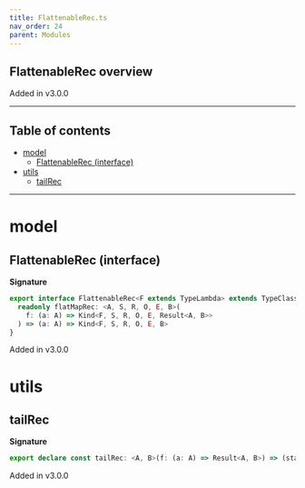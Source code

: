 ```yaml
---
title: FlattenableRec.ts
nav_order: 24
parent: Modules
---
```


## FlattenableRec overview

Added in v3.0.0

---

<h2 class="text-delta">Table of contents</h2>

- [model](#model)
  - [FlattenableRec (interface)](#flattenablerec-interface)
- [utils](#utils)
  - [tailRec](#tailrec)

---

# model

## FlattenableRec (interface)

**Signature**

```ts
export interface FlattenableRec<F extends TypeLambda> extends TypeClass<F> {
  readonly flatMapRec: <A, S, R, O, E, B>(
    f: (a: A) => Kind<F, S, R, O, E, Result<A, B>>
  ) => (a: A) => Kind<F, S, R, O, E, B>
}
```

Added in v3.0.0

# utils

## tailRec

**Signature**

```ts
export declare const tailRec: <A, B>(f: (a: A) => Result<A, B>) => (startWith: A) => B
```

Added in v3.0.0
